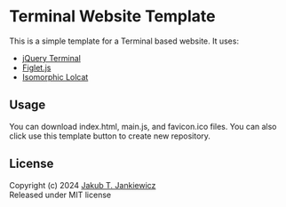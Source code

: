# Terminal Website Template

This is a simple template for a Terminal based website. It uses:

* [jQuery Terminal](https://terminal.jcubic.pl/)
* [Figlet.js](https://github.com/patorjk/figlet.js/)
* [Isomorphic Lolcat](https://github.com/jcubic/isomorphic-lolcat)

## Usage
You can download index.html, main.js, and favicon.ico files.
You can also click use this template button to create new repository.

## License
Copyright (c) 2024 [Jakub T. Jankiewicz](https://jakub.jankiewicz.org)<br/>
Released under MIT license
